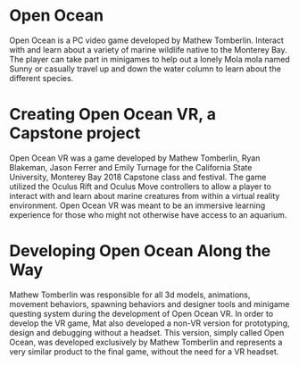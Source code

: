 # Open Ocean
Open Ocean is a PC video game developed by Mathew Tomberlin. Interact with and learn about a variety of marine wildlife native
to the Monterey Bay. The player can take part in minigames to help out a lonely Mola mola named Sunny or casually travel up and down the
water column to learn about the different species.

# Creating Open Ocean VR, a Capstone project
Open Ocean VR was a game developed by Mathew Tomberlin, Ryan Blakeman, Jason Ferrer and Emily Turnage for the California State University, 
Monterey Bay 2018 Capstone class and festival. The game utilized the Oculus Rift and Oculus Move controllers to allow a player to interact
with and learn about marine creatures from within a virtual reality environment. Open Ocean VR was meant to be an immersive learning experience for those who might not otherwise have access to an aquarium.

# Developing Open Ocean Along the Way
Mathew Tomberlin was responsible for all 3d models, animations, movement behaviors, spawning behaviors and designer tools and minigame 
questing system during the development of Open Ocean VR. In order to develop the VR game, Mat also developed a non-VR version for 
prototyping, design and debugging without a headset. This version, simply called Open Ocean, was developed exclusively by Mathew Tomberlin 
and represents a very similar product to the final game, without the need for a VR headset.
